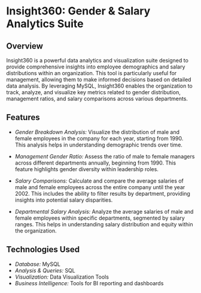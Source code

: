 # Insight360: Gender & Salary Analytics Suite

## Overview

Insight360 is a powerful data analytics and visualization suite designed to provide comprehensive insights into employee demographics and salary distributions within an organization. This tool is particularly useful for management, allowing them to make informed decisions based on detailed data analysis. By leveraging MySQL, Insight360 enables the organization to track, analyze, and visualize key metrics related to gender distribution, management ratios, and salary comparisons across various departments.

## Features

- _Gender Breakdown Analysis:_
  Visualize the distribution of male and female employees in the company for each year, starting from 1990. This analysis helps in understanding demographic trends over time.

- _Management Gender Ratio:_
  Assess the ratio of male to female managers across different departments annually, beginning from 1990. This feature highlights gender diversity within leadership roles.

- _Salary Comparisons:_
  Calculate and compare the average salaries of male and female employees across the entire company until the year 2002. This includes the ability to filter results by department, providing insights into potential salary disparities.

- _Departmental Salary Analysis:_
  Analyze the average salaries of male and female employees within specific departments, segmented by salary ranges. This helps in understanding salary distribution and equity within the organization.

## Technologies Used

- _Database:_ MySQL
- _Analysis & Queries:_ SQL
- _Visualization:_ Data Visualization Tools
- _Business Intelligence:_ Tools for BI reporting and dashboards
